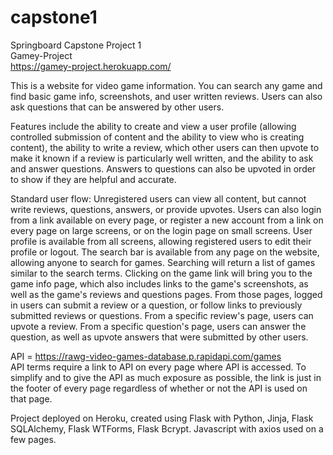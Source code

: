 # capstone1
Springboard Capstone Project 1  
Gamey-Project  
https://gamey-project.herokuapp.com/   

This is a website for video game information.  You can search any game and find basic game info, screenshots, and user written reviews.  Users can also ask questions that can be answered by other users.

Features include the ability to create and view a user profile (allowing controlled submission of content and the ability to view who is creating content), the ability to write a review, which other users can then upvote to make it known if a review is particularly well written, and the ability to ask and answer questions.  Answers to questions can also be upvoted in order to show if they are helpful and accurate.

Standard user flow:  Unregistered users can view all content, but cannot write reviews, questions, answers, or provide upvotes.  Users can also login from a link available on every page, or register a new account from a link on every page on large screens, or on the login page on small screens.  User profile is available from all screens, allowing registered users to edit their profile or logout.  The search bar is available from any page on the website, allowing anyone to search for games.  Searching will return a list of games similar to the search terms.  Clicking on the game link will bring you to the game info page, which also includes links to the game's screenshots, as well as the game's reviews and questions pages.  From those pages, logged in users can submit a review or a question, or follow links to previously submitted reviews or questions.  From a specific review's page, users can upvote a review.  From a specific question's page, users can answer the question, as well as upvote answers that were submitted by other users. 

API = https://rawg-video-games-database.p.rapidapi.com/games  
API terms require a link to API on every page where API is accessed.  To simplify and to give the API as much exposure as possible, the link is just in the footer of every page regardless of whether or not the API is used on that page.

Project deployed on Heroku, created using Flask with Python, Jinja, Flask SQLAlchemy, Flask WTForms, Flask Bcrypt.  Javascript with axios used on a few pages.
